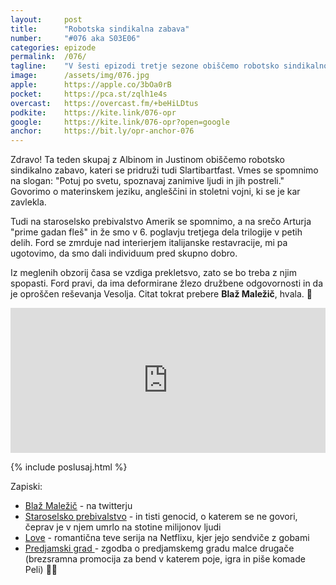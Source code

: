 ```yaml
---
layout: 	post
title:  	"Robotska sindikalna zabava"
number: 	"#076 aka S03E06"
categories:	epizode
permalink:	/076/
tagline: 	"V šesti epizodi tretje sezone obiščemo robotsko sindikalno zabavo, govorimo pa tudi o angleščini in stoletni vojni. Citat prebere Blaž Maležič."
image:		/assets/img/076.jpg
apple:		https://apple.co/3bOa0rB
pocket:		https://pca.st/zqlh1e4s
overcast:	https://overcast.fm/+beHiLDtus
podkite:	https://kite.link/076-opr
google:		https://kite.link/076-opr?open=google
anchor:		https://bit.ly/opr-anchor-076
---
```


Zdravo! Ta teden skupaj z Albinom in Justinom obiščemo robotsko sindikalno zabavo, kateri se pridruži tudi Slartibartfast. Vmes se spomnimo na slogan: "Potuj po svetu, spoznavaj zanimive ljudi in jih postreli." Govorimo o materinskem jeziku, angleščini in stoletni vojni, ki se je kar zavlekla. 

Tudi na staroselsko prebivalstvo Amerik se spomnimo, a na srečo Arturja "prime gadan fleš" in že smo v 6. poglavju tretjega dela trilogije v petih delih. Ford se zmrduje nad interierjem italijanske restavracije, mi pa ugotovimo, da smo dali individuum pred skupno dobro. 

Iz meglenih obzorij časa se vzdiga prekletsvo, zato se bo treba z njim spopasti. Ford pravi, da ima deformirane žlezo družbene odgovornosti in da je oproščen reševanja Vesolja. Citat tokrat prebere **Blaž Maležič**, hvala. 🙏  

<iframe src="https://open.spotify.com/embed/episode/16T6spUkTAIkB9xSWzXVNm" width="100%" height="232" frameBorder="0" allowfullscreen="" allow="autoplay; clipboard-write; encrypted-media; fullscreen; picture-in-picture"></iframe>

{% include poslusaj.html %}

Zapiski:
- [Blaž Maležič](https://twitter.com/BlazMalezic) - na twitterju
- [Staroselsko prebivalstvo](https://en.wikipedia.org/wiki/Genocide_of_indigenous_peoples) - in tisti genocid, o katerem se ne govori, čeprav je v njem umrlo na stotine milijonov ljudi
- [Love](https://en.wikipedia.org/wiki/Love_(TV_series)) - romantična teve serija na Netflixu, kjer jejo sendviče z gobami
- [Predjamski grad ](https://www.youtube.com/watch?v=5v5WlE5Xvj8) - zgodba o predjamskemg gradu malce drugače (brezsramna promocija za bend v katerem poje, igra in piše komade Peli) 🎸🤘